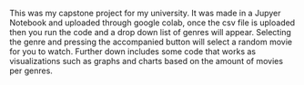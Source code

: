This was my capstone project for my university.
It was made in a Jupyer Notebook and uploaded through google colab, once the csv file is uploaded then you run the code and a drop down list of genres will appear.
Selecting the genre and pressing the accompanied button will select a random movie for you to watch.
Further down includes some code that works as visualizations such as graphs and charts based on the amount of movies per genres.

